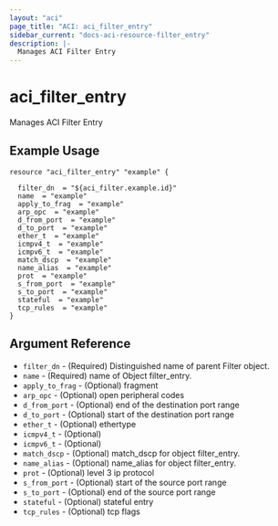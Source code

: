```yaml
---
layout: "aci"
page_title: "ACI: aci_filter_entry"
sidebar_current: "docs-aci-resource-filter_entry"
description: |-
  Manages ACI Filter Entry
---
```


# aci_filter_entry #
Manages ACI Filter Entry

## Example Usage ##

```hcl
resource "aci_filter_entry" "example" {

  filter_dn  = "${aci_filter.example.id}"
  name  = "example"
  apply_to_frag  = "example"
  arp_opc  = "example"
  d_from_port  = "example"
  d_to_port  = "example"
  ether_t  = "example"
  icmpv4_t  = "example"
  icmpv6_t  = "example"
  match_dscp  = "example"
  name_alias  = "example"
  prot  = "example"
  s_from_port  = "example"
  s_to_port  = "example"
  stateful  = "example"
  tcp_rules  = "example"
}
```
## Argument Reference ##
* `filter_dn` - (Required) Distinguished name of parent Filter object.
* `name` - (Required) name of Object filter_entry.
* `apply_to_frag` - (Optional) fragment
* `arp_opc` - (Optional) open peripheral codes
* `d_from_port` - (Optional) end of the destination port range
* `d_to_port` - (Optional) start of the destination port range
* `ether_t` - (Optional) ethertype
* `icmpv4_t` - (Optional) 
* `icmpv6_t` - (Optional) 
* `match_dscp` - (Optional) match_dscp for object filter_entry.
* `name_alias` - (Optional) name_alias for object filter_entry.
* `prot` - (Optional) level 3 ip protocol
* `s_from_port` - (Optional) start of the source port range
* `s_to_port` - (Optional) end of the source port range
* `stateful` - (Optional) stateful entry
* `tcp_rules` - (Optional) tcp flags
